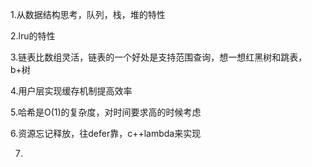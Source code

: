 1.从数据结构思考，队列，栈，堆的特性

2.lru的特性

3.链表比数组灵活，链表的一个好处是支持范围查询，想一想红黑树和跳表，b+树

4.用户层实现缓存机制提高效率

5.哈希是O(1)的复杂度，对时间要求高的时候考虑

6.资源忘记释放，往defer靠，c++lambda来实现

7.